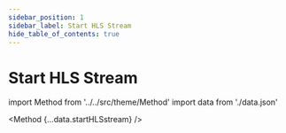 ```yaml
---
sidebar_position: 1
sidebar_label: Start HLS Stream
hide_table_of_contents: true
---
```


# Start HLS Stream

import Method from '../../src/theme/Method'
import data from './data.json'

<Method 
{...data.startHLSstream}
/>
